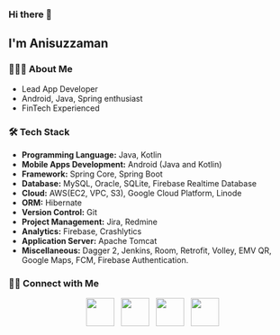 ### Hi there 👋

<h2>I'm Anisuzzaman</h2>

<h3> 👨🏻‍💻 About Me </h3>

- Lead App Developer 
- Android, Java, Spring enthusiast
- FinTech Experienced


<h3>🛠 Tech Stack</h3>

- **Programming Language:** Java, Kotlin
- **Mobile Apps Development:** Android (Java and Kotlin) 
- **Framework:** Spring Core, Spring Boot
- **Database:** MySQL, Oracle, SQLite, Firebase Realtime Database
- **Cloud:** AWS(EC2, VPC, S3), Google Cloud Platform, Linode 
- **ORM:** Hibernate
- **Version Control:** Git 
- **Project Management:** Jira, Redmine
- **Analytics:** Firebase, Crashlytics
- **Application Server:** Apache Tomcat
- **Miscellaneous:** Dagger 2, Jenkins, Room, Retrofit, Volley, EMV QR, Google Maps, FCM, Firebase Authentication.



<h3> 🤝🏻 Connect with Me </h3>

<p align="center">
&nbsp; <a href="https://twitter.com/anisuzzaman69" target="_blank" rel="noopener noreferrer"><img src="https://img.icons8.com/plasticine/100/000000/twitter.png" width="50" /></a>  
&nbsp; <a href="https://www.instagram.com/anisuzzamanbabla/" target="_blank" rel="noopener noreferrer"><img src="https://img.icons8.com/plasticine/100/000000/instagram-new.png" width="50" /></a>  
&nbsp; <a href="https://www.linkedin.com/in/anisuzzamanbabla/" target="_blank" rel="noopener noreferrer"><img src="https://img.icons8.com/plasticine/100/000000/linkedin.png" width="50" /></a>
&nbsp; <a href="mailto:anisuzzamanbabla@gmail.com" target="_blank" rel="noopener noreferrer"><img src="https://img.icons8.com/plasticine/100/000000/gmail.png"  width="50" /></a>
</p>

